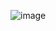 ![image](https://user-images.githubusercontent.com/102345521/168427350-1dc5c9b9-163e-4b19-bdf1-8b20986a8852.png)

